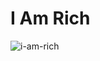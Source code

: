 # I Am Rich

![i-am-rich](https://github.com/pradyotprksh/development_learning/blob/main/ios/ios_angela_udemy/i_am_rich/i-am-rich.png)
